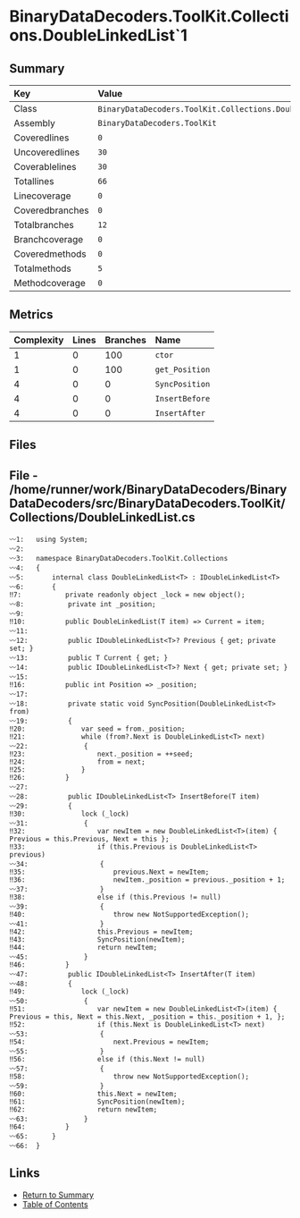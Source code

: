 ﻿# BinaryDataDecoders.ToolKit.Collections.DoubleLinkedList`1

## Summary

| Key             | Value                                                       |
| :-------------- | :---------------------------------------------------------- |
| Class           | `BinaryDataDecoders.ToolKit.Collections.DoubleLinkedList`1` |
| Assembly        | `BinaryDataDecoders.ToolKit`                                |
| Coveredlines    | `0`                                                         |
| Uncoveredlines  | `30`                                                        |
| Coverablelines  | `30`                                                        |
| Totallines      | `66`                                                        |
| Linecoverage    | `0`                                                         |
| Coveredbranches | `0`                                                         |
| Totalbranches   | `12`                                                        |
| Branchcoverage  | `0`                                                         |
| Coveredmethods  | `0`                                                         |
| Totalmethods    | `5`                                                         |
| Methodcoverage  | `0`                                                         |

## Metrics

| Complexity | Lines | Branches | Name           |
| :--------- | :---- | :------- | :------------- |
| 1          | 0     | 100      | `ctor`         |
| 1          | 0     | 100      | `get_Position` |
| 4          | 0     | 0        | `SyncPosition` |
| 4          | 0     | 0        | `InsertBefore` |
| 4          | 0     | 0        | `InsertAfter`  |

## Files

## File - /home/runner/work/BinaryDataDecoders/BinaryDataDecoders/src/BinaryDataDecoders.ToolKit/Collections/DoubleLinkedList.cs

```CSharp
〰1:   using System;
〰2:   
〰3:   namespace BinaryDataDecoders.ToolKit.Collections
〰4:   {
〰5:       internal class DoubleLinkedList<T> : IDoubleLinkedList<T>
〰6:       {
‼7:           private readonly object _lock = new object();
〰8:           private int _position;
〰9:   
‼10:          public DoubleLinkedList(T item) => Current = item;
〰11:  
〰12:          public IDoubleLinkedList<T>? Previous { get; private set; }
〰13:          public T Current { get; }
〰14:          public IDoubleLinkedList<T>? Next { get; private set; }
〰15:  
‼16:          public int Position => _position;
〰17:  
〰18:          private static void SyncPosition(DoubleLinkedList<T> from)
〰19:          {
‼20:              var seed = from._position;
‼21:              while (from?.Next is DoubleLinkedList<T> next)
〰22:              {
‼23:                  next._position = ++seed;
‼24:                  from = next;
‼25:              }
‼26:          }
〰27:  
〰28:          public IDoubleLinkedList<T> InsertBefore(T item)
〰29:          {
‼30:              lock (_lock)
〰31:              {
‼32:                  var newItem = new DoubleLinkedList<T>(item) { Previous = this.Previous, Next = this };
‼33:                  if (this.Previous is DoubleLinkedList<T> previous)
〰34:                  {
‼35:                      previous.Next = newItem;
‼36:                      newItem._position = previous._position + 1;
〰37:                  }
‼38:                  else if (this.Previous != null)
〰39:                  {
‼40:                      throw new NotSupportedException();
〰41:                  }
‼42:                  this.Previous = newItem;
‼43:                  SyncPosition(newItem);
‼44:                  return newItem;
〰45:              }
‼46:          }
〰47:          public IDoubleLinkedList<T> InsertAfter(T item)
〰48:          {
‼49:              lock (_lock)
〰50:              {
‼51:                  var newItem = new DoubleLinkedList<T>(item) { Previous = this, Next = this.Next, _position = this._position + 1, };
‼52:                  if (this.Next is DoubleLinkedList<T> next)
〰53:                  {
‼54:                      next.Previous = newItem;
〰55:                  }
‼56:                  else if (this.Next != null)
〰57:                  {
‼58:                      throw new NotSupportedException();
〰59:                  }
‼60:                  this.Next = newItem;
‼61:                  SyncPosition(newItem);
‼62:                  return newItem;
〰63:              }
‼64:          }
〰65:      }
〰66:  }
```

## Links

* [Return to Summary](Summary.md)
* [Table of Contents](../TOC.md)

